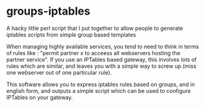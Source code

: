 groups-iptables
===============

A hacky little perl script that I put together to allow people to generate iptables scripts from simple group based templates

When managing highly available services, you tend to need to think in terms of rules like :  "permit partner x to acceess all webservers hosting the partner service".  If you use an IPTables based gateway, this involves lots of rules which are similar, and leaves you with a simple way to screw up (miss one webserver out of one particular rule).  

This software allows you to express iptables rules based on groups, and in english form, and outputs a simple script which can be used to configure IPTables on your gateway.
